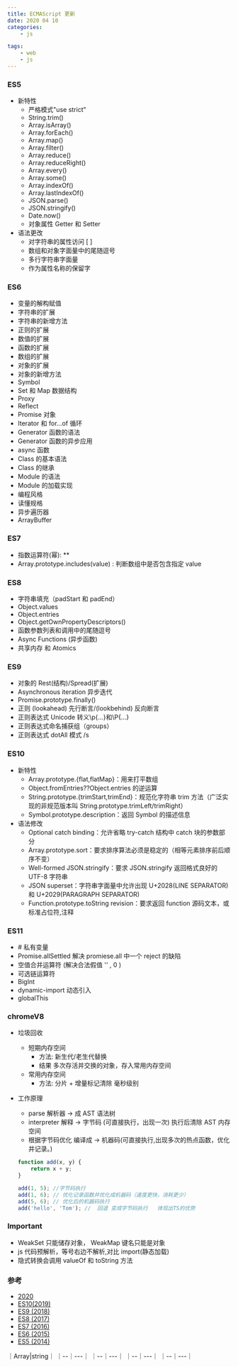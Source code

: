 ```yaml
---
title: ECMAScript 更新
date: 2020 04 10
categories:
    - js

tags:
    - web
    - js
---
```


### ES5

-   新特性
    -   严格模式"use strict"
    -   String.trim()
    -   Array.isArray()
    -   Array.forEach()
    -   Array.map()
    -   Array.filter()
    -   Array.reduce()
    -   Array.reduceRight()
    -   Array.every()
    -   Array.some()
    -   Array.indexOf()
    -   Array.lastIndexOf()
    -   JSON.parse()
    -   JSON.stringify()
    -   Date.now()
    -   对象属性 Getter 和 Setter
-   语法更改
    -   对字符串的属性访问 [ ]
    -   数组和对象字面量中的尾随逗号
    -   多行字符串字面量
    -   作为属性名称的保留字

### ES6

-   变量的解构赋值
-   字符串的扩展
-   字符串的新增方法
-   正则的扩展
-   数值的扩展
-   函数的扩展
-   数组的扩展
-   对象的扩展
-   对象的新增方法
-   Symbol
-   Set 和 Map 数据结构
-   Proxy
-   Reflect
-   Promise 对象
-   Iterator 和 for...of 循环
-   Generator 函数的语法
-   Generator 函数的异步应用
-   async 函数
-   Class 的基本语法
-   Class 的继承
-   Module 的语法
-   Module 的加载实现
-   编程风格
-   读懂规格
-   异步遍历器
-   ArrayBuffer

### ES7

-   指数运算符(幂): \*\*
-   Array.prototype.includes(value) : 判断数组中是否包含指定 value

### ES8

-   字符串填充（padStart 和 padEnd）
-   Object.values
-   Object.entries
-   Object.getOwnPropertyDescriptors()
-   函数参数列表和调用中的尾随逗号
-   Async Functions (异步函数)
-   共享内存 和 Atomics

### ES9

-   对象的 Rest(结构)/Spread(扩展)
-   Asynchronous iteration 异步迭代
-   Promise.prototype.finally()
-   正则 (lookahead) 先行断言/(lookbehind) 反向断言
-   正则表达式 Unicode 转义\p{...}和\P{...}
-   正则表达式命名捕获组（groups）
-   正则表达式 dotAll 模式 /s

### ES10

-   新特性
    -   Array.prototype.{flat,flatMap}：用来打平数组
    -   Object.fromEntries??Object.entries 的逆运算
    -   String.prototype.{trimStart,trimEnd}：规范化字符串 trim 方法（广泛实现的非规范版本叫 String.prototype.trimLeft/trimRight）
    -   Symbol.prototype.description：返回 Symbol 的描述信息
-   语法修改
    -   Optional catch binding：允许省略 try-catch 结构中 catch 块的参数部分
    -   Array.prototype.sort：要求排序算法必须是稳定的（相等元素排序前后顺序不变）
    -   Well-formed JSON.stringify：要求 JSON.stringify 返回格式良好的 UTF-8 字符串
    -   JSON superset：字符串字面量中允许出现 U+2028(LINE SEPARATOR)和 U+2029(PARAGRAPH SEPARATOR)
    -   Function.prototype.toString revision：要求返回 function 源码文本，或标准占位符,注释

### ES11

-   \# 私有变量
-   Promise.allSettled 解决 promiese.all 中一个 reject 的缺陷
-   空值合并运算符 (解决合法假值 '' , 0 )
-   可选链运算符
-   BigInt
-   dynamic-import 动态引入
-   globalThis

### chromeV8

-   垃圾回收

    -   短期内存空间
        -   方法: 新生代/老生代替换
        -   结果 多次存活并交换的对象，存入常用内存空间
    -   常用内存空间
        -   方法: 分片 + 增量标记清除 毫秒级别

-   工作原理

    -   parse 解析器 -> 成 AST 语法树
    -   interpreter 解释 -> 字节码 (可直接执行，出现一次) 执行后清除 AST 内存空间
    -   根据字节码优化 编译成 -> 机器码(可直接执行,出现多次的热点函数，优化并记录。)

    ```js
    function add(x, y) {
        return x + y;
    }

    add(1, 5); //字节码执行
    add(1, 6); // 优化记录函数并优化成机器码（速度更快，消耗更少）
    add(5, 6); // 优化后的机器码执行
    add('hello', 'Tom'); //  回退 变成字节码执行   体现出TS的优势
    ```

### Important

-   WeakSet 只能储存对象， WeakMap 键名只能是对象
-   js 代码预解析，等号右边不解析,对比 import(静态加载)
-   隐式转换会调用 valueOf 和 toString 方法

### 参考

-   [2020](https://blog.csdn.net/duyujian706709149/article/details/104014127)
-   [ES10(2019)](http://www.ayqy.net/blog/es2019/)
-   [ES9 (2018)](https://www.html.cn/archives/9990)
-   [ES8 (2017)](https://www.html.cn/archives/9981)
-   [ES7 (2016)](https://www.jianshu.com/p/df0d1fd010bb)
-   [ES6 (2015)](https://es6.ruanyifeng.com/#docs/arraybuffer)
-   [ES5 (2014)](https://www.w3school.com.cn/js/js_es5.asp)


｜Array|string｜
｜--｜---｜
｜--｜---｜
｜--｜---｜
｜--｜---｜